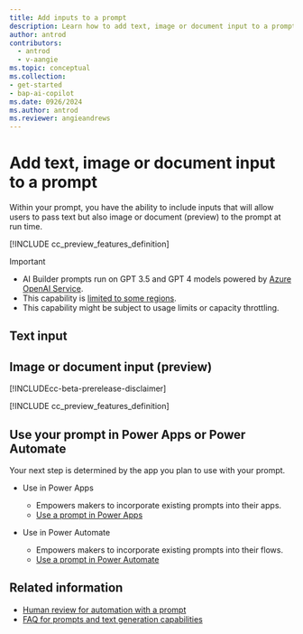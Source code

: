 ```yaml
---
title: Add inputs to a prompt
description: Learn how to add text, image or document input to a prompt.
author: antrod
contributors:
  - antrod
  - v-aangie
ms.topic: conceptual
ms.collection: 
- get-started
- bap-ai-copilot
ms.date: 0926/2024
ms.author: antrod
ms.reviewer: angieandrews
---
```


# Add text, image or document input to a prompt
Within your prompt, you have the ability to include inputs that will allow users to pass text but also image or document (preview) to the prompt at run time.

[!INCLUDE cc_preview_features_definition]

> [!IMPORTANT]
> - AI Builder prompts run on GPT 3.5 and GPT 4 models powered by [Azure OpenAI Service](/azure/ai-services/openai/whats-new).
> - This capability is [limited to some regions](availability-region.md#prompts).
> - This capability might be subject to usage limits or capacity throttling.

## Text input


## Image or document input (preview)
[!INCLUDEcc-beta-prerelease-disclaimer]


[!INCLUDE cc_preview_features_definition]


## Use your prompt in Power Apps or Power Automate

Your next step is determined by the app you plan to use with your prompt.

- Use in Power Apps
  - Empowers makers to incorporate existing prompts into their apps.
  - [Use a prompt in Power Apps](use-a-custom-prompt-in-app.md)

- Use in Power Automate
  - Empowers makers to incorporate existing prompts into their flows.
  - [Use a prompt in Power Automate](use-a-custom-prompt-in-flow.md)

## Related information

- [Human review for automation with a prompt](azure-openai-human-review.md)
- [FAQ for prompts and text generation capabilities](faqs-text-generation.md)
